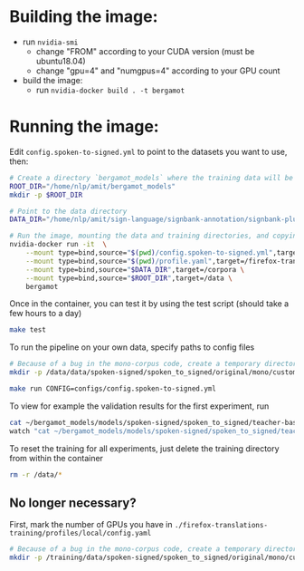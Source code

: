 # Building the image:

- run `nvidia-smi`
    - change "FROM" according to your CUDA version (must be ubuntu18.04)
    - change "gpu=4" and "numgpus=4" according to your GPU count
- build the image:
    - run `nvidia-docker build . -t bergamot`

# Running the image:

Edit `config.spoken-to-signed.yml` to point to the datasets you want to use, then:

```bash
# Create a directory `bergamot_models` where the training data will be stored.
ROOT_DIR="/home/nlp/amit/bergamot_models"
mkdir -p $ROOT_DIR

# Point to the data directory
DATA_DIR="/home/nlp/amit/sign-language/signbank-annotation/signbank-plus/data"

# Run the image, mounting the data and training directories, and copying the config file
nvidia-docker run -it  \
	--mount type=bind,source="$(pwd)/config.spoken-to-signed.yml",target=/firefox-translations-training/configs/config.spoken-to-signed.yml \
	--mount type=bind,source="$(pwd)/profile.yaml",target=/firefox-translations-training/profiles/local/config.yaml \
	--mount type=bind,source="$DATA_DIR",target=/corpora \
	--mount type=bind,source="$ROOT_DIR",target=/data \
	bergamot
```

Once in the container, you can test it by using the test script (should take a few hours to a day)

```bash
make test
```

To run the pipeline on your own data, specify paths to config files

```bash
# Because of a bug in the mono-corpus code, create a temporary directory
mkdir -p /data/data/spoken-signed/spoken_to_signed/original/mono/custom-mono_/corpora/mono/words/original/custom-mono_/corpora/mono/words/

make run CONFIG=configs/config.spoken-to-signed.yml
```

To view for example the validation results for the first experiment, run

```bash
cat ~/bergamot_models/models/spoken-signed/spoken_to_signed/teacher-base0/valid.log  | grep 'chrf'
watch "cat ~/bergamot_models/models/spoken-signed/spoken_to_signed/teacher-base0/valid.log  | grep 'chrf'"
````

To reset the training for all experiments, just delete the training directory from within the container

```bash
rm -r /data/*
```

## No longer necessary?

First, mark the number of GPUs you have in `./firefox-translations-training/profiles/local/config.yaml`


```bash
# Because of a bug in the mono-corpus code, create a temporary directory
mkdir -p /training/data/spoken-signed/spoken_to_signed/original/mono/custom-mono_/custom_corpus/common_words/original/custom-mono_/custom_corpus/common_words/
```